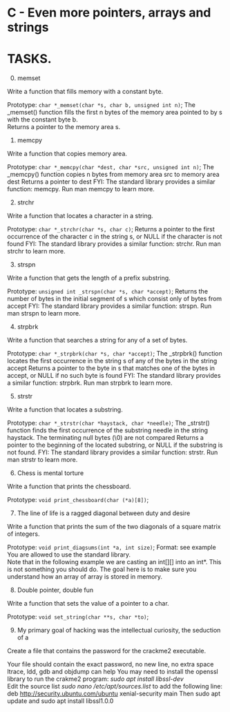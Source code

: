 # C - Even more pointers, arrays and strings

# TASKS.

0. memset

Write a function that fills memory with a constant byte.

Prototype: `char *_memset(char *s, char b, unsigned int n)`;
The _memset() function fills the first n bytes of the memory area pointed to by s with the constant byte b.  
Returns a pointer to the memory area s.

1. memcpy

Write a function that copies memory area.

Prototype: `char *_memcpy(char *dest, char *src, unsigned int n)`;
The _memcpy() function copies n bytes from memory area src to memory area dest
Returns a pointer to dest
FYI: The standard library provides a similar function: memcpy. Run man memcpy to learn more.

2. strchr

Write a function that locates a character in a string.

Prototype: `char *_strchr(char *s, char c)`;
Returns a pointer to the first occurrence of the character c in the string s, or NULL if the character is not found
FYI: The standard library provides a similar function: strchr. Run man strchr to learn more.

3. strspn

Write a function that gets the length of a prefix substring.

Prototype: `unsigned int _strspn(char *s, char *accept)`;
Returns the number of bytes in the initial segment of s which consist only of bytes from accept
FYI: The standard library provides a similar function: strspn. Run man strspn to learn more.

4. strpbrk

Write a function that searches a string for any of a set of bytes.

Prototype: `char *_strpbrk(char *s, char *accept)`;
The _strpbrk() function locates the first occurrence in the string s of any of the bytes in the string accept
Returns a pointer to the byte in s that matches one of the bytes in accept, or NULL if no such byte is found
FYI: The standard library provides a similar function: strpbrk. Run man strpbrk to learn more.

5. strstr

Write a function that locates a substring.

Prototype: `char *_strstr(char *haystack, char *needle)`;
The _strstr() function finds the first occurrence of the substring needle in the string haystack. The terminating null bytes (\0) are not compared
Returns a pointer to the beginning of the located substring, or NULL if the substring is not found.
FYI: The standard library provides a similar function: strstr. Run man strstr to learn more.


6. Chess is mental torture

Write a function that prints the chessboard.

Prototype: `void print_chessboard(char (*a)[8])`;

7. The line of life is a ragged diagonal between duty and desire

Write a function that prints the sum of the two diagonals of a square matrix of integers.

Prototype: `void print_diagsums(int *a, int size)`;
Format: see example
You are allowed to use the standard library.  
Note that in the following example we are casting an int[][] into an int*. This is not something you should do. The goal here is to make sure you understand how an array of array is stored in memory.

8. Double pointer, double fun

Write a function that sets the value of a pointer to a char.

Prototype: `void set_string(char **s, char *to)`;

9. My primary goal of hacking was the intellectual curiosity, the seduction of a

Create a file that contains the password for the crackme2 executable.

Your file should contain the exact password, no new line, no extra space
ltrace, ldd, gdb and objdump can help
You may need to install the openssl library to run the crakme2 program: _sudo apt install libssl-dev_  
Edit the source list _sudo nano /etc/apt/sources.list_ to add the following line: deb http://security.ubuntu.com/ubuntu xenial-security main Then sudo apt update and sudo apt install libssl1.0.0
